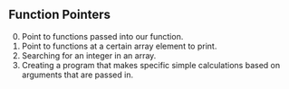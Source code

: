 Function Pointers
---
0. Point to functions passed into our function.
1. Point to functions at a certain array element to print.
2. Searching for an integer in an array.
3. Creating a program that makes specific simple calculations based on arguments
that are passed in.